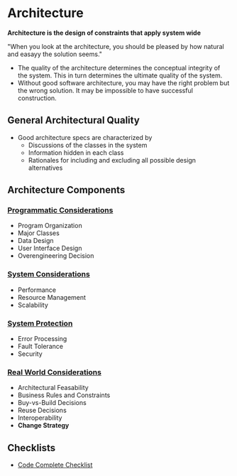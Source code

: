 # Architecture

**Architecture is the design of constraints that apply system wide**

"When you look at the architecture, you should be pleased by how natural and easayy the solution seems."

* The quality of the architecture determines the conceptual integrity of the system. This in turn determines the ultimate quality of the system.
* Without good software architecture, you may have the right problem but the wrong solution. It may be impossible to have successful construction.

## General Architectural Quality

* Good architecture specs are characterized by
  * Discussions of the classes in the system
  * Information hidden in each class
  * Rationales for including and excluding all possible design alternatives

## Architecture Components

### [Programmatic Considerations](./PROGRAMMATIC_CONSIDERATIONS.md)

* Program Organization
* Major Classes
* Data Design
* User Interface Design
* Overengineering Decision

### [System Considerations](./SYSTEM_CONSIDERATIONS.md)

* Performance
* Resource Management
* Scalability

### [System Protection](./SYSTEM_PROTECTION.md)

* Error Processing
* Fault Tolerance
* Security

### [Real World Considerations](./REAL_WORLD.md)

* Architectural Feasability
* Business Rules and Constraints
* Buy-vs-Build Decisions
* Reuse Decisions
* Interoperability
* **Change Strategy**

## Checklists

* [Code Complete Checklist](./CC_CHECKLIST.md)
